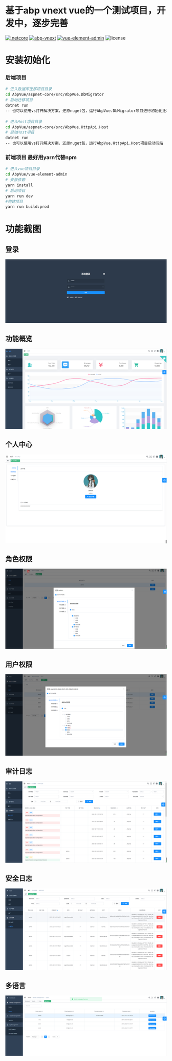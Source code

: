 # 基于abp vnext vue的一个测试项目，开发中，逐步完善
[![.netcore](https://img.shields.io/badge/.net-5.0-green.svg)](https://docs.microsoft.com/zh-cn/dotnet/core/compatibility/5.0?toc=/dotnet/fundamentals/toc.json&bc=/dotnet/breadcrumb/toc.json)
[![abp-vnext](https://img.shields.io/badge/abp--vnext-4.0-red.svg)](https://docs.abp.io/en/abp/4.0)
[![vue-element-admin](https://img.shields.io/badge/vue--element--admin-4.3.1-brightgreen.svg)](https://github.com/PanJiaChen/vue-element-admin)
![license](https://img.shields.io/github/license/mashape/apistatus.svg)

# 安装初始化
### 后端项目
```bash 
# 进入数据库迁移项目目录
cd AbpVue/aspnet-core/src/AbpVue.DbMigrator
# 启动迁移项目
dotnet run
-- 也可以使用vs打开解决方案，还原nuget包，运行AbpVue.DbMigrator项目进行初始化迁移数据库

# 进入Host项目目录
cd AbpVue/aspnet-core/src/AbpVue.HttpApi.Host
# 启动Host项目
dotnet run
-- 也可以使用vs打开解决方案，还原nuget包，运行AbpVue.HttpApi.Host项目启动网站
```
### 前端项目 最好用yarn代替npm
```bash 
# 进入vue项目目录
cd AbpVue/vue-element-admin
# 安装依赖
yarn install
# 启动项目
yarn run dev
#构建项目
yarn run build:prod
```

# 功能截图
## 登录
![登录](screenshot/1.png)

## 功能概览
![功能概览](screenshot/2.png)

## 个人中心
![个人中心](screenshot/3.png)

## 角色权限
![角色权限](screenshot/4.png)

## 用户权限
![用户权限](screenshot/5.png)

## 审计日志
![审计日志](screenshot/6.png)

## 安全日志
![安全日志](screenshot/7.png)

## 多语言
![多语言](screenshot/8.png)
